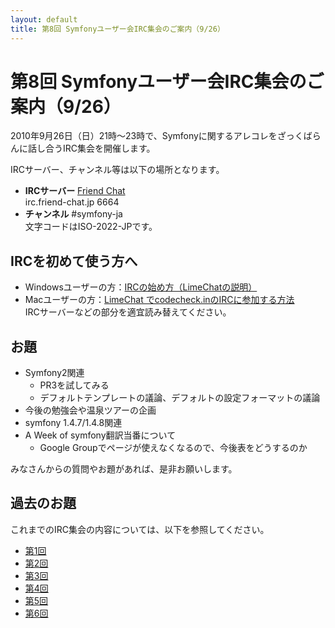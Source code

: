 ```yaml
---
layout: default
title: 第8回 Symfonyユーザー会IRC集会のご案内（9/26）
---
```


第8回 Symfonyユーザー会IRC集会のご案内（9/26）
==============================================

2010年9月26日（日）21時～23時で、Symfonyに関するアレコレをざっくばらんに話し合うIRC集会を開催します。

IRCサーバー、チャンネル等は以下の場所となります。

  - **IRCサーバー** [Friend Chat](http://www.friend.td.nu/)<br />
    irc.friend-chat.jp 6664
  - **チャンネル**  #symfony-ja<br />
    文字コードはISO-2022-JPです。



IRCを初めて使う方へ
-------------------

  - Windowsユーザーの方：[IRCの始め方（LimeChatの説明）](http://www.friend.td.nu/limechat2/index.html)
  - Macユーザーの方：[LimeChat でcodecheck.inのIRCに参加する方法](http://blog.cgfm.jp/garyu/archives/942)<br />
    IRCサーバーなどの部分を適宜読み替えてください。



お題
----

  - Symfony2関連
    - PR3を試してみる
    - デフォルトテンプレートの議論、デフォルトの設定フォーマットの議論
  - 今後の勉強会や温泉ツアーの企画
  - symfony 1.4.7/1.4.8関連
  - A Week of symfony翻訳当番について
    - Google Groupでページが使えなくなるので、今後表をどうするのか


みなさんからの質問やお題があれば、是非お願いします。



過去のお題
----------

これまでのIRC集会の内容については、以下を参照してください。

  - [第1回](../blog/20100606-IRC-01)
  - [第2回](../blog/20100620-irc-02)
  - [第3回](../blog/20100704-irc-03)
  - [第4回](../blog/20100718-irc-04)
  - [第5回](../blog/20100809-irc-05)
  - [第6回](../blog/20100822-irc-06)

